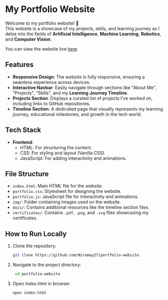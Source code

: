 # My Portfolio Website

Welcome to my portfolio website! 🎉  
This website is a showcase of my projects, skills, and learning journey as I delve into the fields of **Artificial Intelligence**, **Machine Learning**, **Robotics**, and **Computer Vision**.

You can view the website live [here](https://portfolio-y344.onrender.com/).

## Features

- **Responsive Design**: The website is fully responsive, ensuring a seamless experience across devices.
- **Interactive Navbar**: Easily navigate through sections like "About Me", "Projects", "Skills", and my **Learning Journey Timeline**.
- **Projects Section**: Displays a curated list of projects I've worked on, including links to GitHub repositories.
- **Timeline Section**: A dedicated page that visually represents my learning journey, educational milestones, and growth in the tech world.

## Tech Stack

- **Frontend**: 
  - HTML: For structuring the content.
  - CSS: For styling and layout (Vanilla CSS).
  - JavaScript: For adding interactivity and animations.

## File Structure

- `index.html`: Main HTML file for the website.
- `portfolio.css`: Stylesheet for designing the website.
- `portfolio.js`: JavaScript file for interactivity and animations.
- `img/`: Folder containing images used on the website.
- `docs/`: Contains additional resources like the timeline section files.
- `certificates/`: Contains `.pdf`, `.png`, and `.svg` files showcasing my certificates.

## How to Run Locally

1. Clone the repository:
   ```bash
   git clone https://github.com/Niramay27/portfolio-website.
   
2. Navigate to the project directory:
   ```bash
    cd portfolio-website

3. Open index.html in browser
   ```bash
   open index.html
